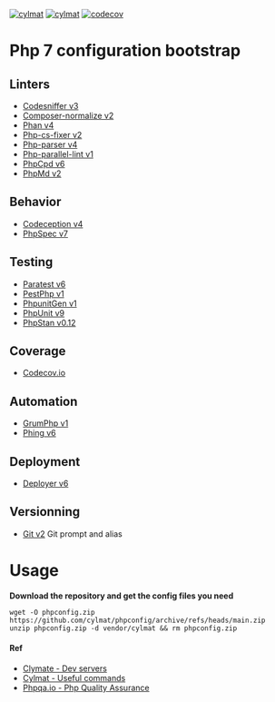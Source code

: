 [![cylmat](https://github.com/cylmat/phpconfig/actions/workflows/main.yml/badge.svg)](https://github.com/cylmat/phpconfig/actions/workflows/main.yml)
[![cylmat](https://circleci.com/gh/cylmat/phpconfig.svg?style=shield)](https://circleci.com/gh/cylmat/phpconfig)
[![codecov](https://codecov.io/gh/cylmat/phpconfig/branch/main/graph/badge.svg?token=H8N2JE4E7J)](https://codecov.io/gh/cylmat/phpconfig)

# Php 7 configuration bootstrap

## Linters
* [Codesniffer v3](https://github.com/squizlabs/PHP_CodeSniffer)
* [Composer-normalize v2](https://github.com/ergebnis/composer-normalize)
* [Phan v4](https://github.com/phan/phan/wiki)
* [Php-cs-fixer v2](https://cs.symfony.com/)
* [Php-parser v4](https://github.com/nikic/PHP-Parser)
* [Php-parallel-lint v1](https://github.com/php-parallel-lint/PHP-Parallel-Lint)
* [PhpCpd v6](https://github.com/sebastianbergmann/phpcpd)
* [PhpMd v2](https://phpmd.org)

## Behavior
* [Codeception v4](https://codeception.com)
* [PhpSpec v7](http://www.phpspec.net)

## Testing
* [Paratest v6](https://github.com/paratestphp/paratest)
* [PestPhp v1](https://pestphp.com/)
* [PhpunitGen v1](https://phpunitgen.io/)
* [PhpUnit v9](https://phpunit.de/)
* [PhpStan v0.12](https://phpstan.org/)

## Coverage
* [Codecov.io](https://codecov.io/)

## Automation
* [GrumPhp v1](https://github.com/phpro/grumphp)
* [Phing v6](https://phing.info)

## Deployment
* [Deployer v6](https://deployer.org)

## Versionning
* [Git v2](http://git-scm.com) Git prompt and alias

Usage
=====
**Download the repository and get the config files you need**  
```
wget -O phpconfig.zip https://github.com/cylmat/phpconfig/archive/refs/heads/main.zip
unzip phpconfig.zip -d vendor/cylmat && rm phpconfig.zip
```

#### Ref
* [Clymate - Dev servers](https://github.com/clymate/phpserver)  
* [Cylmat - Useful commands](https://github.com/cylmat/useful)  
* [Phpqa.io - Php Quality Assurance](https://phpqa.io)
